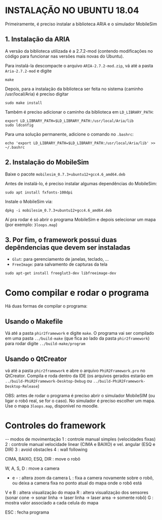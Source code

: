 # INSTALAÇÃO NO UBUNTU 18.04

Primeiramente, é preciso instalar a biblioteca ARIA e o simulador MobileSim

## 1. Instalação da ARIA

  A versão da biblioteca utilizada é a 2.7.2-mod (contendo modificações no código para funcionar nas versões mais novas do Ubuntu).

  Para instalá-la descompacte o arquivo `ARIA-2.7.2-mod.zip`, vá até a pasta `Aria-2.7.2-mod` e digite
```
make
```

  Depois, para a instalação da biblioteca ser feita no sistema (caminho /usr/local/Aria) é preciso digitar
```
sudo make install
```

  Também é preciso adicionar o caminho da biblioteca em `LD_LIBRARY_PATH`:
```
export LD_LIBRARY_PATH=$LD_LIBRARY_PATH:/usr/local/Aria/lib
sudo ldconfig  
```

  Para uma solução permanente, adicione o comando no `.bashrc`:
```
echo 'export LD_LIBRARY_PATH=$LD_LIBRARY_PATH:/usr/local/Aria/lib' >> ~/.bashrc
```

## 2. Instalação do MobileSim

  Baixe o pacote `mobilesim_0.7.3+ubuntu12+gcc4.6_amd64.deb`

  Antes de instalá-lo, é preciso instalar algumas dependências do MobileSim:
```
sudo apt install fxfonts-100dpi
```

  Instale o MobileSim via:
```
dpkg -i mobilesim_0.7.3+ubuntu12+gcc4.6_amd64.deb
```

  Aí pra rodar é só abrir o programa MobileSim e depois selecionar um mapa (por exemplo: `3loops.map`)

## 3. Por fim, o framework possui duas depêndencias que devem ser instaladas
 - `Glut`: para gerenciamento de janelas, teclado, ...
 - `FreeImage`: para salvamento de capturas da tela
```
sudo apt-get install freeglut3-dev libfreeimage-dev 
```

# Como compilar e rodar o programa

Há duas formas de compilar o programa:

## Usando o Makefile

Vá até a pasta `phir2framework` e digite `make`. O programa vai ser compilado em uma pasta `../build-make` (que fica ao lado da pasta `phir2framework`) para rodar digite `../build-make/program`

## Usando o QtCreator

vá até a pasta `phir2framework` e abre o arquivo `PhiR2Framework.pro` no QtCreator. Compila e roda dentro da IDE (os arquivos gerados estarão em `../build-PhiR2Framework-Desktop-Debug` ou `../build-PhiR2Framework-Desktop-Release`)

OBS: antes de rodar o programa é preciso abrir o simulador MobileSIM (ou ligar o robô real, se for o caso). 
No simulador é preciso escolher um mapa. Use o mapa `3loops.map`, disponível no moodle.

# Controles do framework

-- modos de movimentação
1 : controle manual simples (velocidades fixas)
2 : controle manual velocidade linear (CIMA e BAIXO) e vel. angular (ESQ e DIR)
3 : avoid obstacles
4 : wall following

CIMA, BAIXO, ESQ, DIR : move o robô

W, A, S, D : move a camera

+ e - : altera zoom da camera
L     : fixa a camera novamente sobre o robô, ou deixa a camera fixa no ponto atual do mapa onde o robô está

V e B : altera visualização do mapa
R     : altera visualização dos sensores (sonar cone -> sonar linha -> laser linha -> laser area -> somente robô) 
G     : mostra valor associado a cada celula do mapa

ESC   : fecha programa
